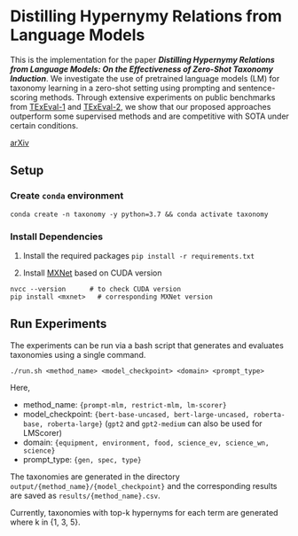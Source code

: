 # Distilling Hypernymy Relations from Language Models

This is the implementation for the paper ***Distilling Hypernymy Relations from Language Models: On the Effectiveness of Zero-Shot Taxonomy Induction***. We investigate the use of pretrained language models (LM) for taxonomy learning in a zero-shot setting using prompting and sentence-scoring methods. Through extensive experiments on public benchmarks from [TExEval-1](https://www.aclweb.org/anthology/S15-2151/) and [TExEval-2](https://www.aclweb.org/anthology/S16-1168/), we show that our proposed approaches outperform some supervised methods and are competitive with SOTA under certain conditions.

[arXiv](https://arxiv.org/abs/2202.04876)

## Setup
### Create `conda` environment
`conda create -n taxonomy -y python=3.7 && conda activate taxonomy`
  
### Install Dependencies
1. Install the required packages
```pip install -r requirements.txt```

2. Install [MXNet](https://mxnet.apache.org/versions/1.8.0/get_started?platform=linux&language=python&processor=gpu&environ=pip&) based on CUDA version
```
nvcc --version      # to check CUDA version
pip install <mxnet>   # corresponding MXNet version
```

## Run Experiments
The experiments can be run via a bash script that generates and evaluates taxonomies using a single command.
```
./run.sh <method_name> <model_checkpoint> <domain> <prompt_type>
```
Here, 
- method_name: `{prompt-mlm, restrict-mlm, lm-scorer}`
- model_checkpoint: `{bert-base-uncased, bert-large-uncased, roberta-base, roberta-large}` (`gpt2` and `gpt2-medium` can also be used for LMScorer)
- domain: `{equipment, environment, food, science_ev, science_wn, science}`
- prompt_type: `{gen, spec, type}`

The taxonomies are generated in the directory `output/{method_name}/{model_checkpoint}` and the corresponding results are saved as `results/{method_name}.csv`.

Currently, taxonomies with top-k hypernyms for each term are generated where k in {1, 3, 5}.
